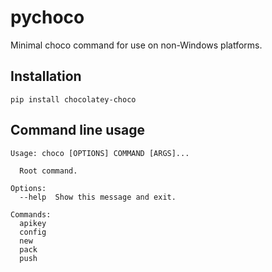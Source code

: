 # pychoco

Minimal choco command for use on non-Windows platforms.

## Installation

```shell
pip install chocolatey-choco
```

## Command line usage

```plain
Usage: choco [OPTIONS] COMMAND [ARGS]...

  Root command.

Options:
  --help  Show this message and exit.

Commands:
  apikey
  config
  new
  pack
  push
```
